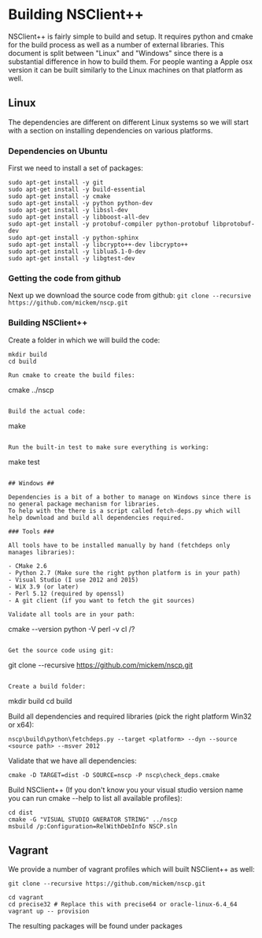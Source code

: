 # Building NSClient++

NSClient++ is fairly simple to build and setup. It requires python and cmake for the build process as well as a number of external libraries.
This document is split between "Linux" and "Windows" since there is a substantial difference in how to build them.
For people wanting a Apple osx version it can be built similarly to the Linux machines on that platform as well.

## Linux

The dependencies are different on different Linux systems so we will start with a section on installing dependencies on various platforms.

### Dependencies on Ubuntu

First we need to install a set of packages:

```
sudo apt-get install -y git
sudo apt-get install -y build-essential
sudo apt-get install -y cmake
sudo apt-get install -y python python-dev
sudo apt-get install -y libssl-dev
sudo apt-get install -y libboost-all-dev
sudo apt-get install -y protobuf-compiler python-protobuf libprotobuf-dev
sudo apt-get install -y python-sphinx
sudo apt-get install -y libcrypto++-dev libcrypto++
sudo apt-get install -y liblua5.1-0-dev
sudo apt-get install -y libgtest-dev
```

### Getting the code from github

Next up we download the source code from github: `git clone --recursive https://github.com/mickem/nscp.git`

### Building NSClient++

Create a folder in which we will build the code:
```
mkdir build
cd build

Run cmake to create the build files:
```
cmake ../nscp
```

Build the actual code:
```
make
```

Run the built-in test to make sure everything is working:

```
make test
```

## Windows ##

Dependencies is a bit of a bother to manage on Windows since there is no general package mechanism for libraries.
To help with the there is a script called fetch-deps.py which will help download and build all dependencies required.

### Tools ###

All tools have to be installed manually by hand (fetchdeps only manages libraries):

- CMake 2.6
- Python 2.7 (Make sure the right python platform is in your path)
- Visual Studio (I use 2012 and 2015)
- WiX 3.9 (or later)
- Perl 5.12 (required by openssl)
- A git client (if you want to fetch the git sources)

Validate all tools are in your path:

```
cmake --version
python -V
perl -v
cl /?
```

Get the source code using git:
```
git clone --recursive https://github.com/mickem/nscp.git
```

Create a build folder:

```
mkdir build
cd build

Build all dependencies and required libraries (pick the right platform Win32 or x64):

```
nscp\build\python\fetchdeps.py --target <platform> --dyn --source <source path> --msver 2012
```

Validate that we have all dependencies:
```
cmake -D TARGET=dist -D SOURCE=nscp -P nscp\check_deps.cmake
```

Build NSClient++ (If you don't know you your visual studio version name you can run cmake --help to list all available profiles):

```
cd dist
cmake -G "VISUAL STUDIO GNERATOR STRING" ../nscp
msbuild /p:Configuration=RelWithDebInfo NSCP.sln
```

## Vagrant

We provide a number of vagrant profiles which will built NSClient++ as well:

```
git clone --recursive https://github.com/mickem/nscp.git
```

```
cd vagrant
cd precise32 # Replace this with precise64 or oracle-linux-6.4_64
vagrant up -- provision
```

The resulting packages will be found under packages
